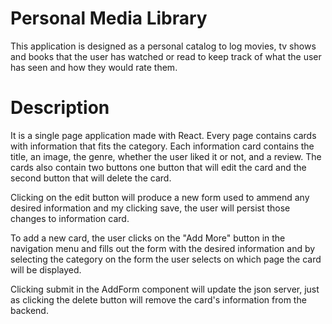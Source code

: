 # Personal Media Library

This application is designed as a personal catalog to log movies, tv shows and books that the user has watched or read to keep track of what the user has seen and how they would rate them. 

# Description

It is a single page application made with React. Every page contains cards with information that fits the category. Each information card contains the title, an image, the genre, whether the user liked it or not, and a review. The cards also contain two buttons one button that will edit the card and the second button that will delete the card. 

Clicking on the edit button will produce a new form used to ammend any desired information and my clicking save, the user will persist those changes to information card. 

To add a new card, the user clicks on the "Add More" button in the navigation menu and fills out the form with the desired information and by selecting the category on the form the user selects on which page the card will be displayed. 

Clicking submit in the AddForm component will update the json server, just as clicking the delete button will remove the card's information from the backend. 
